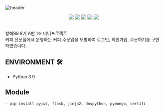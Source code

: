 ![header](https://capsule-render.vercel.app/api?type=waving&text=Spabucks&color=auto&height=200&animation=scaleIn)
<div align=center> 
<img src="https://img.shields.io/badge/Python-F7DF1E?style=for-the-badge&logo=python&logoColor=#3776AB"/></a>
<img src="https://img.shields.io/badge/Flask-000000?style=for-the-badge&logo=flask&logoColor=#3776AB"/></a>
<img src="https://img.shields.io/badge/javascript-red?style=for-the-badge&logo=javascript&logoColor=black"/></a>
<img src="https://img.shields.io/badge/HTML5-008000?style=for-the-badge&logo=HTML5&logoColor=#E34F26"/></a>
<img src="https://img.shields.io/badge/CSS3-blue?style=for-the-badge&logo=css3&logoColor=#1572B6"/></a>
</div><br>   


항해99 8기 A반 1조 미니프로젝트  
커피 전문점에서 운영하는 커피 주문앱을 모방하여 로그인, 회원가입, 주문하기를 구현하였습니다. 

## ENVIRONMENT 🛠
- Python 3.9 

## Module
```
- pip install pyjwt, flask, jinja2, dnspython, pymongo, certifi
```
## 
